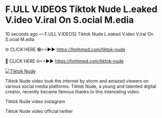 # F.ULL V.IDEOS Tiktok Nude L.eaked V.ideo V.iral On S.ocial M.edia

10 seconds ago — F.ULL V.IDEOS] Tiktok Nude L.eaked V.ideo V.iral On S.ocial M.edia

🌐 CLICK HERE 🟢==►► https://hmhmed.com/tiktok-nude

🔴 CLICK HERE 🌐==►► https://hmhmed.com/tiktok-nude

[![Tiktok Nude](https://i.imgur.com/dJHk4Zq.gif)](https://hmhmed.com/tiktok-nude)

Tiktok Nude video took the internet by storm and amazed viewers on various social media platforms. Tiktok Nude, a young and talented digital creator, recently became famous thanks to this interesting video.

Tiktok Nude video instagram

Tiktok Nude video official twitter
